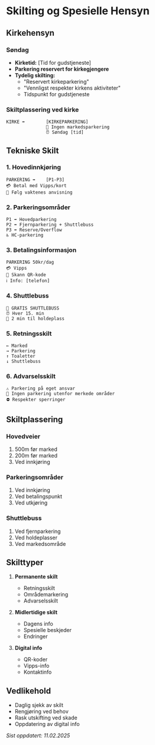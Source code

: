 # Skilting og Spesielle Hensyn

## Kirkehensyn
### Søndag
- **Kirketid:** [Tid for gudstjeneste]
- **Parkering reservert for kirkegjengere**
- **Tydelig skilting:**
  * "Reservert kirkeparkering"
  * "Vennligst respekter kirkens aktiviteter"
  * Tidspunkt for gudstjeneste

### Skiltplassering ved kirke
```
KIRKE ➡️        [KIRKEPARKERING]
               🚫 Ingen markedsparkering
               ⏰ Søndag [tid]
```

## Tekniske Skilt

### 1. Hovedinnkjøring
```
PARKERING ➡️    [P1-P3]
💳 Betal med Vipps/kort
🚗 Følg vaktenes anvisning
```

### 2. Parkeringsområder
```
P1 ➡️ Hovedparkering
P2 ➡️ Fjernparkering + Shuttlebuss
P3 ➡️ Reserve/Overflow
♿ HC-parkering
```

### 3. Betalingsinformasjon
```
PARKERING 50kr/dag
💳 Vipps
📱 Skann QR-kode
ℹ️ Info: [telefon]
```

### 4. Shuttlebuss
```
🚌 GRATIS SHUTTLEBUSS
⏰ Hver 15. min
🚶 2 min til holdeplass
```

### 5. Retningsskilt
```
← Marked
→ Parkering
↑ Toaletter
↓ Shuttlebuss
```

### 6. Advarselsskilt
```
⚠️ Parkering på eget ansvar
🚫 Ingen parkering utenfor merkede områder
⛔ Respekter sperringer
```

## Skiltplassering

### Hovedveier
1. 500m før marked
2. 200m før marked
3. Ved innkjøring

### Parkeringsområder
1. Ved innkjøring
2. Ved betalingspunkt
3. Ved utkjøring

### Shuttlebuss
1. Ved fjernparkering
2. Ved holdeplasser
3. Ved markedsområde

## Skilttyper
1. **Permanente skilt**
   - Retningsskilt
   - Områdemarkering
   - Advarselsskilt

2. **Midlertidige skilt**
   - Dagens info
   - Spesielle beskjeder
   - Endringer

3. **Digital info**
   - QR-koder
   - Vipps-info
   - Kontaktinfo

## Vedlikehold
- Daglig sjekk av skilt
- Rengjøring ved behov
- Rask utskifting ved skade
- Oppdatering av digital info

*Sist oppdatert: 11.02.2025*
